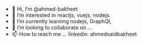 - 👋 Hi, I’m @ahmed-bakheet
- 👀 I’m interested in reactjs, vuejs, nodejs.
- 🌱 I’m currently learning nodejs, GraphQl, 
- 💞️ I’m looking to collaborate on ...
- 📫 How to reach me ... linkedin: ahmedsaidbakheet

<!---
ahmed-bakheet/ahmed-bakheet is a ✨ special ✨ repository because its `README.md` (this file) appears on your GitHub profile.
You can click the Preview link to take a look at your changes.
--->
